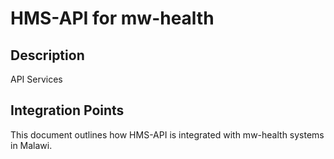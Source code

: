 # HMS-API for mw-health

## Description

API Services

## Integration Points

This document outlines how HMS-API is integrated with mw-health systems in Malawi.
